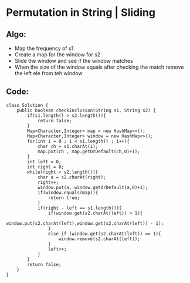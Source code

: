# Permutation in String | Sliding
## Algo:
* Map the frequency of s1 
* Create a map for the window for s2
* Slide the window and see if the window matches 
* When the size of the window equals after checking the match remove the left ele from teh window
## Code:
```
class Solution {
    public boolean checkInclusion(String s1, String s2) {
        if(s1.length() > s2.length()){
            return false;
        }
        Map<Character,Integer> map = new HashMap<>();
        Map<Character,Integer> window = new HashMap<>();
        for(int i = 0 ; i < s1.length() ; i++){
            char ch = s1.charAt(i);
            map.put(ch , map.getOrDefault(ch,0)+1);
        }
        int left = 0;
        int right = 0;
        while(right < s2.length()){
            char a = s2.charAt(right);
            right++;   
            window.put(a, window.getOrDefault(a,0)+1);
            if(window.equals(map)){
                return true;
            }
            if(right - left == s1.length()){
                if(window.get(s2.charAt(left)) > 1){
                    window.put(s2.charAt(left),window.get(s2.charAt(left)) - 1);
                }   
                else if (window.get(s2.charAt(left)) == 1){
                    window.remove(s2.charAt(left));
                }
                left++;
            }
        }
        return false;
    }
}
```
